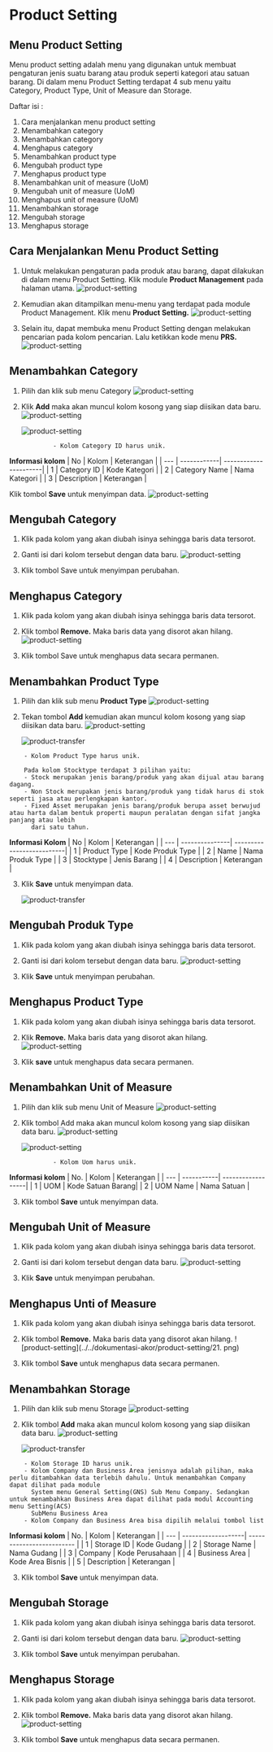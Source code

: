 # Product Setting

## Menu Product Setting
Menu product setting adalah menu yang digunakan untuk membuat pengaturan jenis suatu barang atau produk seperti kategori atau satuan barang. Di dalam menu Product Setting terdapat 4 sub menu yaitu Category, Product Type, Unit of Measure dan Storage.

Daftar isi :
1. Cara menjalankan menu product setting
2. Menambahkan category
3. Menambahkan category
4. Menghapus category
5. Menambahkan product type
6. Mengubah product type
7. Menghapus product type
8. Menambahkan unit of measure (UoM)
9. Mengubah unit of measure (UoM)
10. Menghapus unit of measure (UoM)
11. Menambahkan storage
12. Mengubah storage
13. Menghapus storage

## Cara Menjalankan Menu Product Setting
1. Untuk melakukan pengaturan pada produk atau barang, dapat dilakukan di dalam menu Product Setting. Klik module **Product Management** pada halaman utama.
    ![product-setting](../../dokumentasi-akor/product-setting/1.png)

2. Kemudian akan ditampilkan menu-menu yang terdapat pada module Product Management. Klik menu **Product Setting.**
    ![product-setting](../../dokumentasi-akor/product-setting/2.png)

3. Selain itu, dapat membuka menu Product Setting dengan melakukan pencarian pada kolom pencarian. Lalu ketikkan kode menu **PRS.**
    ![product-setting](../../dokumentasi-akor/product-setting/3.png)

## Menambahkan Category
1. Pilih dan klik sub menu Category
    ![product-setting](../../dokumentasi-akor/product-setting/4.png)

2. Klik **Add** maka akan muncul kolom kosong yang siap diisikan data baru.
    ![product-setting](../../dokumentasi-akor/product-setting/5.png)

    ![product-setting](../../dokumentasi-akor/product-setting/6.png)

```{Note} * - Isi Semua kolom yang terdapat tanda (*)
            - Kolom Category ID harus unik.
```

**Informasi kolom**
| No  | Kolom       | Keterangan            |
| --- | ------------| ----------------------|
|  1  | Category ID | Kode Kategori         |
|  2  | Category Name | Nama Kategori       |
|  3  | Description | Keterangan            |

Klik tombol **Save** untuk menyimpan data.
    ![product-setting](../../dokumentasi-akor/product-setting/7.png)

## Mengubah Category
1. Klik pada kolom yang akan diubah isinya sehingga baris data tersorot.

2. Ganti isi dari kolom tersebut dengan data baru.
    ![product-setting](../../dokumentasi-akor/product-setting/8.png)

3. Klik tombol Save untuk menyimpan perubahan.

## Menghapus Category
1. Klik pada kolom yang akan diubah isinya sehingga baris data tersorot.

2. Klik tombol **Remove.** Maka baris data yang disorot akan hilang.
    ![product-setting](../../dokumentasi-akor/product-setting/9.png)

3. Klik tombol Save untuk menghapus data secara permanen.

## Menambahkan Product Type
1. Pilih dan klik sub menu **Product Type**
    ![product-setting](../../dokumentasi-akor/product-setting/10.png)

2. Tekan tombol **Add** kemudian akan muncul kolom kosong yang siap diisikan data baru.
    ![product-setting](../../dokumentasi-akor/product-setting/11.png)

    ![product-transfer](../../dokumentasi-akor/product-transfer/12.png)

```{Note}  Isi semua kolom yang terdapat tanda (*)
	- Kolom Product Type harus unik.
	
	Pada kolom Stocktype terdapat 3 pilihan yaitu:
	- Stock merupakan jenis barang/produk yang akan dijual atau barang dagang.
	- Non Stock merupakan jenis barang/produk yang tidak harus di stok seperti jasa atau perlengkapan kantor.
	- Fixed Asset merupakan jenis barang/produk berupa asset berwujud atau harta dalam bentuk properti maupun peralatan dengan sifat jangka panjang atau lebih
	  dari satu tahun.
```

**Informasi Kolom**
| No  | Kolom          | Keterangan                |
| --- | ---------------| --------------------------|
|  1  | Product Type   | Kode Produk Type          |
|  2  | Name           | Nama Produk Type          |
|  3  | Stocktype      | Jenis Barang              |
|  4  | Description    | Keterangan                |

3.  Klik **Save** untuk menyimpan data.

    ![product-transfer](../../dokumentasi-akor/product-transfer/13.png)

## Mengubah Produk Type
1. Klik pada kolom yang akan diubah isinya sehingga baris data tersorot.

2. Ganti isi dari kolom tersebut dengan data baru.
    ![product-setting](../../dokumentasi-akor/product-setting/14.png)

3. Klik **Save** untuk menyimpan perubahan.

## Menghapus Product Type
1. Klik pada kolom yang akan diubah isinya sehingga baris data tersorot.

2. Klik **Remove.** Maka baris data yang disorot akan hilang.
    ![product-setting](../../dokumentasi-akor/product-setting/15.png)

3. Klik **save** untuk menghapus data secara permanen.

## Menambahkan Unit of Measure
1. Pilih dan klik sub menu Unit of Measure
    ![product-setting](../../dokumentasi-akor/product-setting/16.png)

2. Klik tombol Add maka akan muncul kolom kosong yang siap diisikan data baru.
    ![product-setting](../../dokumentasi-akor/product-setting/17.png)

    ![product-setting](../../dokumentasi-akor/product-setting/18.png)

```{Note} * - Isi semua kolom yang terdapat tanda (*)
	        - Kolom Uom harus unik.
```

**Informasi kolom**
| No.  | Kolom      | Keterangan        |
| ---  | -----------| ------------------|
|  1   | UOM        | Kode Satuan Barang|
|  2   | UOM Name   | Nama Satuan       |

3. Klik tombol **Save** untuk menyimpan data.


## Mengubah Unit of Measure
1. Klik pada kolom yang akan diubah isinya sehingga baris data tersorot.

2. Ganti isi dari kolom tersebut dengan data baru.
    ![product-setting](../../dokumentasi-akor/product-setting/20.png)

3. Klik **Save** untuk menyimpan perubahan.


## Menghapus Unti of Measure
1. Klik pada kolom yang akan diubah isinya sehingga baris data tersorot.

2. Klik tombol **Remove.** Maka baris data yang disorot akan hilang.
    ![product-setting](../../dokumentasi-akor/product-setting/21.
	png)

3. Klik tombol **Save** untuk menghapus
 data secara permanen.


## Menambahkan Storage
1. Pilih dan klik sub menu Storage
    ![product-setting](../../dokumentasi-akor/product-setting/22.png)

2. Klik tombol **Add** maka akan muncul kolom kosong yang siap diisikan data baru.
    ![product-setting](../../dokumentasi-akor/product-setting/23.png)

    ![product-transfer](../../dokumentasi-akor/product-setting/24.png)

```{Note} * - Isi semua kolom yang terdapat tanda (*)
	- Kolom Storage ID harus unik.
	- Kolom Company dan Business Area jenisnya adalah pilihan, maka perlu ditambahkan data terlebih dahulu. Untuk menambahkan Company dapat dilihat pada module 
	  System menu General Setting(GNS) Sub Menu Company. Sedangkan untuk menambahkan Business Area dapat dilihat pada modul Accounting menu Setting(ACS) 
	  SubMenu Business Area
	- Kolom Company dan Business Area bisa dipilih melalui tombol list
```

**Informasi kolom**
| No.  | Kolom              | Keterangan                |
| ---  | -------------------| ------------------------- |
|  1   | Storage ID         | Kode Gudang               |
|  2   | Storage Name       | Nama Gudang               |
|  3   | Company            | Kode Perusahaan           |
|  4   | Business Area      | Kode Area Bisnis          |
|  5   | Description        | Keterangan                |

3. Klik tombol **Save** untuk menyimpan data.

## Mengubah Storage
1. Klik pada kolom yang akan diubah isinya sehingga baris data tersorot.

2. Ganti isi dari kolom tersebut dengan data baru.
    ![product-setting](../../dokumentasi-akor/product-setting/25.png)

3. Klik tombol **Save** untuk menyimpan perubahan.

## Menghapus Storage
1. Klik pada kolom yang akan diubah isinya sehingga baris data tersorot.

2. Klik tombol **Remove.** Maka baris data yang disorot akan hilang.
    ![product-setting](../../dokumentasi-akor/product-setting/26.png)

3. Klik tombol **Save** untuk menghapus data secara permanen.